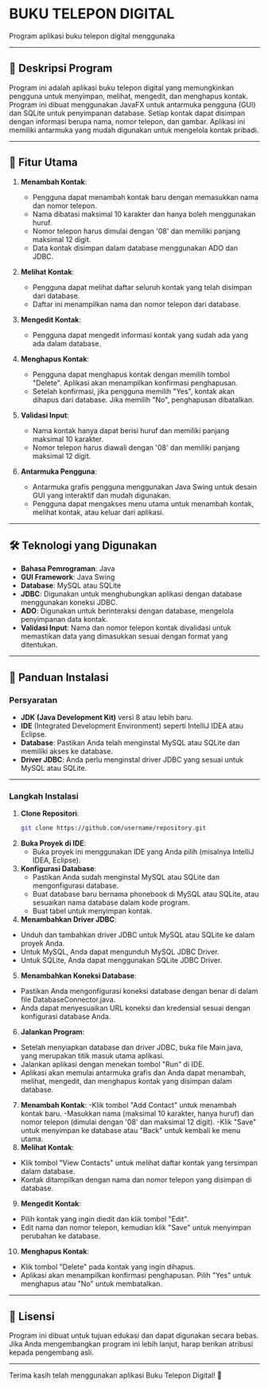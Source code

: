 # BUKU TELEPON DIGITAL
Program aplikasi buku telepon digital menggunaka

---

## 📝 Deskripsi Program

Program ini adalah aplikasi buku telepon digital yang memungkinkan pengguna untuk menyimpan, melihat, mengedit, dan menghapus kontak. Program ini dibuat menggunakan JavaFX untuk antarmuka pengguna (GUI) dan SQLite untuk penyimpanan database. Setiap kontak dapat disimpan dengan informasi berupa nama, nomor telepon, dan gambar. Aplikasi ini memiliki antarmuka yang mudah digunakan untuk mengelola kontak pribadi.

---

## 🎯 Fitur Utama

1. **Menambah Kontak**:
   - Pengguna dapat menambah kontak baru dengan memasukkan nama dan nomor telepon.
   - Nama dibatasi maksimal 10 karakter dan hanya boleh menggunakan huruf.
   - Nomor telepon harus dimulai dengan '08' dan memiliki panjang maksimal 12 digit.
   - Data kontak disimpan dalam database menggunakan ADO dan JDBC.

2. **Melihat Kontak**:
   - Pengguna dapat melihat daftar seluruh kontak yang telah disimpan dari database.
   - Daftar ini menampilkan nama dan nomor telepon dari database.

3. **Mengedit Kontak**:
   - Pengguna dapat mengedit informasi kontak yang sudah ada yang ada dalam database.

4. **Menghapus Kontak**:
   - Pengguna dapat menghapus kontak dengan memilih tombol "Delete". Aplikasi akan menampilkan konfirmasi penghapusan.
   - Setelah konfirmasi, jika pengguna memilih "Yes", kontak akan dihapus dari database. Jika memilih "No", penghapusan dibatalkan.

5. **Validasi Input**:
   - Nama kontak hanya dapat berisi huruf dan memiliki panjang maksimal 10 karakter.
   - Nomor telepon harus diawali dengan '08' dan memiliki panjang maksimal 12 digit.

6. **Antarmuka Pengguna**:
   - Antarmuka grafis pengguna menggunakan Java Swing untuk desain GUI yang interaktif dan mudah digunakan.
   - Pengguna dapat mengakses menu utama untuk menambah kontak, melihat kontak, atau keluar dari aplikasi.

---

## 🛠 Teknologi yang Digunakan

- **Bahasa Pemrograman**: Java
- **GUI Framework**: Java Swing
- **Database**: MySQL atau SQLite
- **JDBC**: Digunakan untuk menghubungkan aplikasi dengan database menggunakan koneksi JDBC.
- **ADO**: Digunakan untuk berinteraksi dengan database, mengelola penyimpanan data kontak.
- **Validasi Input**: Nama dan nomor telepon kontak divalidasi untuk memastikan data yang dimasukkan sesuai dengan format yang ditentukan.

---

## 🚀 Panduan Instalasi

### Persyaratan
- **JDK (Java Development Kit)** versi 8 atau lebih baru.
- **IDE** (Integrated Development Environment) seperti IntelliJ IDEA atau Eclipse.
- **Database**: Pastikan Anda telah menginstal MySQL atau SQLite dan memiliki akses ke database.
- **Driver JDBC**: Anda perlu menginstal driver JDBC yang sesuai untuk MySQL atau SQLite.
---

### Langkah Instalasi
1. **Clone Repositori**:
   ```bash
   git clone https://github.com/username/repository.git
2. **Buka Proyek di IDE**:
   - Buka proyek ini menggunakan IDE yang Anda pilih (misalnya IntelliJ IDEA, Eclipse).
3. **Konfigurasi Database**:
   - Pastikan Anda sudah menginstal MySQL atau SQLite dan mengonfigurasi database.
   - Buat database baru bernama phonebook di MySQL atau SQLite, atau sesuaikan nama database dalam kode program.
   - Buat tabel untuk menyimpan kontak.
4. **Menambahkan Driver JDBC**:
  - Unduh dan tambahkan driver JDBC untuk MySQL atau SQLite ke dalam proyek Anda.
  - Untuk MySQL, Anda dapat mengunduh MySQL JDBC Driver.
  - Untuk SQLite, Anda dapat menggunakan SQLite JDBC Driver.
5. **Menambahkan Koneksi Database**:
  - Pastikan Anda mengonfigurasi koneksi database dengan benar di dalam file DatabaseConnector.java.
  - Anda dapat menyesuaikan URL koneksi dan kredensial sesuai dengan konfigurasi database Anda.
6. **Jalankan Program**:
  - Setelah menyiapkan database dan driver JDBC, buka file Main.java, yang merupakan titik masuk utama aplikasi.
  - Jalankan aplikasi dengan menekan tombol "Run" di IDE.
  - Aplikasi akan memulai antarmuka grafis dan Anda dapat menambah, melihat, mengedit, dan menghapus kontak yang disimpan dalam database.
7. **Menambah Kontak**:
  -Klik tombol "Add Contact" untuk menambah kontak baru.
  -Masukkan nama (maksimal 10 karakter, hanya huruf) dan nomor telepon (dimulai dengan '08' dan maksimal 12 digit).
  -Klik "Save" untuk menyimpan ke database atau "Back" untuk kembali ke menu utama.
8. **Melihat Kontak**:
  - Klik tombol "View Contacts" untuk melihat daftar kontak yang tersimpan dalam database.
  - Kontak ditampilkan dengan nama dan nomor telepon yang disimpan di database.
9. **Mengedit Kontak**:
  - Pilih kontak yang ingin diedit dan klik tombol "Edit".
  - Edit nama dan nomor telepon, kemudian klik "Save" untuk menyimpan perubahan ke database.
10. **Menghapus Kontak**:
  - Klik tombol "Delete" pada kontak yang ingin dihapus.
  - Aplikasi akan menampilkan konfirmasi penghapusan. Pilih "Yes" untuk menghapus atau "No" untuk membatalkan.
---


## 📄 Lisensi

Program ini dibuat untuk tujuan edukasi dan dapat digunakan secara bebas. Jika Anda mengembangkan program ini lebih lanjut, harap berikan atribusi kepada pengembang asli.

---

Terima kasih telah menggunakan aplikasi Buku Telepon Digital! 🎉

